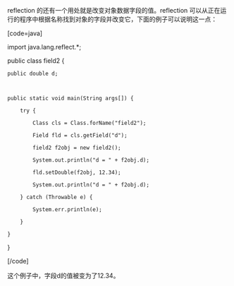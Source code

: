 reflection 的还有一个用处就是改变对象数据字段的值。reflection 可以从正在运行的程序中根据名称找到对象的字段并改变它，下面的例子可以说明这一点：
[code=java]
import java.lang.reflect.*;

public class field2 {
	public double d;

	public static void main(String args[]) {
		try {
			Class cls = Class.forName("field2");
			Field fld = cls.getField("d");
			field2 f2obj = new field2();
			System.out.println("d = " + f2obj.d);
			fld.setDouble(f2obj, 12.34);
			System.out.println("d = " + f2obj.d);
		} catch (Throwable e) {
			System.err.println(e);
		}
	}
}
[/code]
这个例子中，字段d的值被变为了12.34。